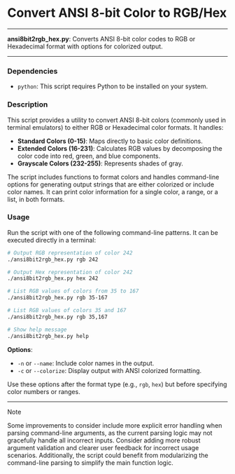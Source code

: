 # Convert ANSI 8-bit Color to RGB/Hex

---

**ansi8bit2rgb_hex.py**: Converts ANSI 8-bit color codes to RGB or Hexadecimal format with options for colorized output.

---

### Dependencies

- `python`: This script requires Python to be installed on your system.

### Description

This script provides a utility to convert ANSI 8-bit colors (commonly used in terminal emulators) to either RGB or Hexadecimal color formats. It handles:

- **Standard Colors (0-15)**: Maps directly to basic color definitions.
- **Extended Colors (16-231)**: Calculates RGB values by decomposing the color code into red, green, and blue components.
- **Grayscale Colors (232-255)**: Represents shades of gray.

The script includes functions to format colors and handles command-line options for generating output strings that are either colorized or include color names. It can print color information for a single color, a range, or a list, in both formats.

### Usage

Run the script with one of the following command-line patterns. It can be executed directly in a terminal:

```bash
# Output RGB representation of color 242
./ansi8bit2rgb_hex.py rgb 242

# Output Hex representation of color 242
./ansi8bit2rgb_hex.py hex 242

# List RGB values of colors from 35 to 167
./ansi8bit2rgb_hex.py rgb 35-167

# List RGB values of colors 35 and 167
./ansi8bit2rgb_hex.py rgb 35,167

# Show help message
./ansi8bit2rgb_hex.py help
```

**Options**:

- `-n` or `--name`: Include color names in the output.
- `-c` or `--colorize`: Display output with ANSI colorized formatting.

Use these options after the format type (e.g., `rgb`, `hex`) but before specifying color numbers or ranges.

---

> [!NOTE]  
> Some improvements to consider include more explicit error handling when parsing command-line arguments, as the current parsing logic may not gracefully handle all incorrect inputs. Consider adding more robust argument validation and clearer user feedback for incorrect usage scenarios. Additionally, the script could benefit from modularizing the command-line parsing to simplify the main function logic.